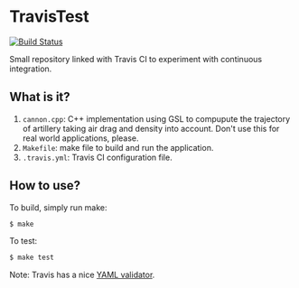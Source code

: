 # TravisTest

[![Build Status](https://travis-ci.org/gjbex/TravisTest.svg?branch=master)](https://travis-ci.org/gjbex/TravisTest)

Small repository linked with Travis CI to experiment with continuous
integration.

## What is it?
1. `cannon.cpp`: C++ implementation using GSL to compupute the trajectory
    of artillery taking air drag and density into account.  Don't use
    this for real world applications, please.
1. `Makefile`: make file to build and run the application.
1. `.travis.yml`: Travis CI configuration file.

## How to use?
To build, simply run make:
```bash
$ make
```

To test:
```bash
$ make test
```

Note: Travis has a nice [YAML validator](http://lint.travis-ci.org/).
